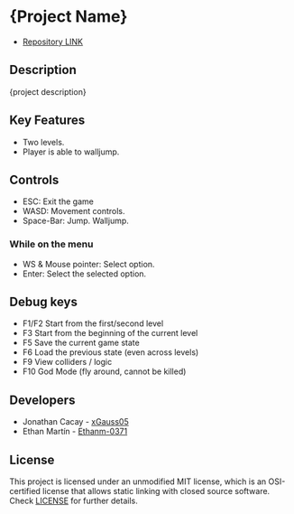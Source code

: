 # {Project Name}
- [Repository LINK](https://github.com/xGauss05/PlatformerGame)
## Description

{project description}

## Key Features

 - Two levels.
 - Player is able to walljump.

## Controls
 - ESC: Exit the game
 - WASD: Movement controls.
 - Space-Bar: Jump. Walljump.
 ### While on the menu
 - WS & Mouse pointer: Select option.
 - Enter: Select the selected option.

## Debug keys
- F1/F2 Start from the first/second level
- F3 Start from the beginning of the current level
- F5 Save the current game state
- F6 Load the previous state (even across levels)
- F9 View colliders / logic
- F10 God Mode (fly around, cannot be killed)

## Developers

- Jonathan Cacay - [xGauss05](https://github.com/xGauss05)
- Ethan Martín - [Ethanm-0371](https://github.com/Ethanm-0371)

## License

This project is licensed under an unmodified MIT license, which is an OSI-certified license that allows static linking with closed source software. Check [LICENSE](LICENSE) for further details.
